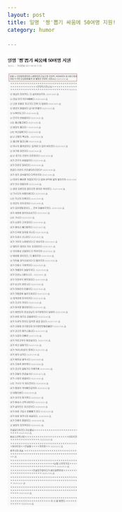 ```yaml
---
layout: post
title: 일명 '짱'뽑기 싸움에 50여명 지원!
category: humor

---
```

![vote jjang image](/images/posts/vote_jjang.jpg)